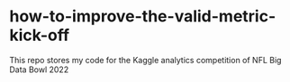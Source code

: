 # how-to-improve-the-valid-metric-kick-off
This repo stores my code for the Kaggle analytics competition of NFL Big Data Bowl 2022
